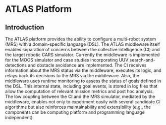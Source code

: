 # ATLAS Platform
## Introduction

The ATLAS platform provides the ability to configure a multi-robot system (MRS) with a domain-specific language (DSL). 
The ATLAS middleware itself enables separation of concerns between the collective intelligence (CI) and the target robotic CARS simulator. Currently the 
middleware is implemented for the MOOS simulator and case studies incorporating UUV search-and-detections and obstacle avoidance are implemented. 
The CI receives information about the MRS status via the middleware, executes its logic, and relays back its decisions to the MRS via the middleware. 
Also, the middleware uses runtime monitoring to assess the status of goals defined in the DSL. 
This internal state, including goal events, is stored in log files that allow the computation of relevant mission metrics and post hoc analysis.
The low coupling between the CI and the MRS simulator, mediated by the middleware, enables not only to experiment easily with several candidate CI 
algorithms but also reinforces maintainability and extensibility (e.g., the components can be computing platform and programming language independent)
